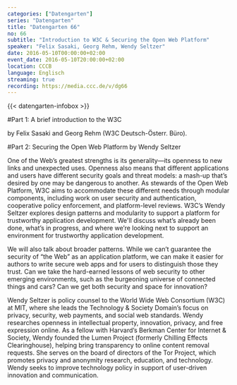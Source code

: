 ```yaml
---
categories: ["Datengarten"]
series: "Datengarten"
title: "Datengarten 66"
no: 66
subtitle: "Introduction to W3C & Securing the Open Web Platform"
speaker: "Felix Sasaki, Georg Rehm, Wendy Seltzer"
date: 2016-05-10T00:00:00+02:00
event_date: 2016-05-10T20:00:00+02:00
location: CCCB
language: Englisch
streaming: true
recording: https://media.ccc.de/v/dg66
---
```

{{< datengarten-infobox >}}

#Part 1: A brief introduction to the W3C

by Felix Sasaki and Georg Rehm (W3C Deutsch-Österr. Büro).

#Part 2: Securing the Open Web Platform by Wendy Seltzer

One of the Web’s greatest strengths is its generality—its openness to new links and unexpected uses. Openness also means that different applications and users have different security goals and threat models: a mash-up that’s desired by one may be dangerous to another. As stewards of the Open Web Platform, W3C aims to accommodate these different needs through modular components, including work on user security and authentication, cooperative policy enforcement, and platform-level reviews. W3C’s Wendy Seltzer explores design patterns and modularity to support a platform for trustworthy application development. We'll discuss what’s already been done, what’s in progress, and where we’re looking next to support an environment for trustworthy application development.

We will also talk about broader patterns. While we can’t guarantee the security of “the Web” as an application platform, we can make it easier for authors to write secure web apps and for users to distinguish those they trust. Can we take the hard-earned lessons of web security to other emerging environments, such as the burgeoning universe of connected things and cars? Can we get both security and space for innovation?

Wendy Seltzer is policy counsel to the World Wide Web Consortium (W3C) at MIT, where she leads the Technology & Society Domain’s focus on privacy, security, web payments, and social web standards. Wendy researches openness in intellectual property, innovation, privacy, and free expression online. As a fellow with Harvard’s Berkman Center for Internet & Society, Wendy founded the Lumen Project (formerly Chilling Effects Clearinghouse), helping bring transparency to online content removal requests. She serves on the board of directors of the Tor Project, which promotes privacy and anonymity research, education, and technology. Wendy seeks to improve technology policy in support of user-driven innovation and communication. 

